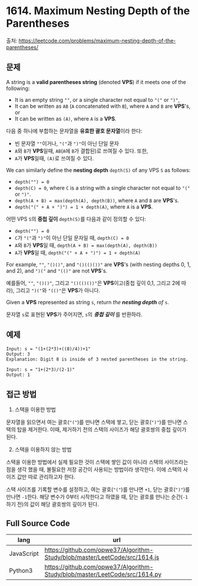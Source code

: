 # 1614. Maximum Nesting Depth of the Parentheses
출처: https://leetcode.com/problems/maximum-nesting-depth-of-the-parentheses/

## 문제

A string is a  **valid parentheses string**  (denoted  **VPS**) if it meets one of the following:

-   It is an empty string  `""`, or a single character not equal to  `"("`  or  `")"`,
-   It can be written as  `AB`  (`A`  concatenated with  `B`), where  `A`  and  `B`  are  **VPS**'s, or
-   It can be written as  `(A)`, where  `A`  is a  **VPS**.

다음 중 하나에 부합하는 문자열을 **유효한 괄호 문자열**이라 한다:
- 빈 문자열 `""`이거나, `"("`과 `")"`이 아닌 단일 문자
- `A`와 `B`가 **VPS**일때, `AB`(`A`에 `B`가 결합된)로 쓰여질 수 있다. 또한,
- `A`가 **VPS**일때, `(A)`로 쓰여질 수 있다.

We can similarly define the  **nesting depth**  `depth(S)`  of any VPS  `S`  as follows:

-   `depth("") = 0`
-   `depth(C) = 0`, where  `C`  is a string with a single character not equal to  `"("`  or  `")"`.
-   `depth(A + B) = max(depth(A), depth(B))`, where  `A`  and  `B`  are  **VPS**'s.
-   `depth("(" + A + ")") = 1 + depth(A)`, where  `A`  is a  **VPS**.

어떤 VPS `S`의 **중첩 깊이** `depth(S)`를 다음과 같이 정의할 수 있다:
- `depth("") = 0`
- `C`가 `"("`과 `")"`이 아닌 단일 문자일 때, `depth(C) = 0`
- `A`와 `B`가 **VPS**일 때, `depth(A + B) = max(depth(A), depth(B))`
- `A`가 **VPS**일 때, `depth("(" + A + ")") = 1 + depth(A)`

For example,  `""`,  `"()()"`, and  `"()(()())"`  are  **VPS**'s (with nesting depths 0, 1, and 2), and  `")("`  and  `"(()"`  are not  **VPS**'s.

예를들어, `""`, `"()()"`, 그리고 `"()(()())"`은 **VPS**이고(중첩 깊이 0,1, 그리고 2에 따라), 그리고 `")("`와 `"(()"`은 **VPS**가 아니다.

Given a  **VPS**  represented as string  `s`, return  _the  **nesting depth**  of_ `s`.

문자열 `s`로 표현된 **VPS**가 주어지면, `s`의 _**중첩 깊이**_ 를 반환하라.

## 예제

```
Input: s = "(1+(2*3)+((8)/4))+1"
Output: 3
Explanation: Digit 8 is inside of 3 nested parentheses in the string.
```
```
Input: s = "1+(2*3)/(2-1)"
Output: 1
```

## 접근 방법

1. 스택을 이용한 방법

문자열을 읽으면서 여는 괄호(`"("`)를 만나면 스택에 쌓고, 닫는 괄호(`")"`)를 만나면 스택의 탑을 제거한다. 이때, 제거하기 전의 스택의 사이즈가 해당 괄호쌍의 중첩 깊이가 된다.

2. 스택을 이용하지 않는 방법

 스택을 이용한 방법에서 실제 필요한 것이 스택에 쌓인 값이 아니라 스택의 사이즈라는 점을 생각 했을 때, 불필요한 저장 공간이 사용되는 방법이라 생각한다. 이에 스택의 사이즈 값만 따로 관리하고자 한다.

스택 사이즈를 기록할 변수를 설정하고, 여는 괄호(`"("`)를 만나면 `+1`, 닫는 괄호(`")"`)를 만나면 `-1`한다. 해당 변수가 0부터 시작한다고 하였을 때, 닫는 괄호를 만나는 순간(`-1`하기 전)의 값이 해당 괄호쌍의 깊이가 된다.

## Full Source Code

|lang|url|
|-|-
|JavaScript|https://github.com/opwe37/Algorithm-Study/blob/master/LeetCode/src/1614.js|
|Python3|https://github.com/opwe37/Algorithm-Study/blob/master/LeetCode/src/1614.py|
